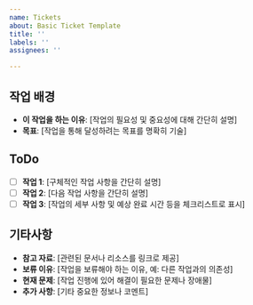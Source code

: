 ```yaml
---
name: Tickets
about: Basic Ticket Template
title: ''
labels: ''
assignees: ''

---
```


## 작업 배경
- **이 작업을 하는 이유**: [작업의 필요성 및 중요성에 대해 간단히 설명]
- **목표**: [작업을 통해 달성하려는 목표를 명확히 기술]

## ToDo
- [ ] **작업 1**: [구체적인 작업 사항을 간단히 설명]
- [ ] **작업 2**: [다음 작업 사항을 간단히 설명]
- [ ] **작업 3**: [작업의 세부 사항 및 예상 완료 시간 등을 체크리스트로 표시]

## 기타사항
- **참고 자료**: [관련된 문서나 리소스를 링크로 제공]
- **보류 이유**: [작업을 보류해야 하는 이유, 예: 다른 작업과의 의존성]
- **현재 문제**: [작업 진행에 있어 해결이 필요한 문제나 장애물]
- **추가 사항**: [기타 중요한 정보나 코멘트]